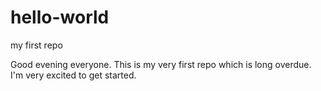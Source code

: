 # hello-world
my first repo

Good evening everyone. This is my very first repo which is long overdue. I'm very excited to get started.
